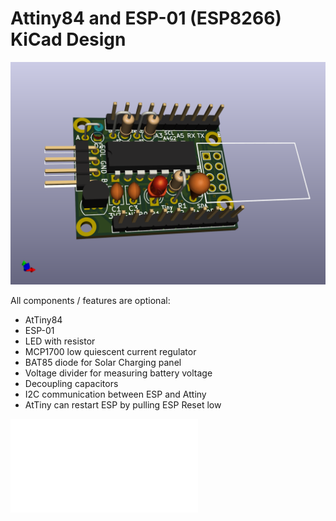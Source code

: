 # Attiny84 and ESP-01 (ESP8266) KiCad Design

![3D rendering](ESPTiny.png)

All components / features are optional:

- AtTiny84
- ESP-01
- LED with resistor
- MCP1700 low quiescent current regulator
- BAT85 diode for Solar Charging panel
- Voltage divider for measuring battery voltage
- Decoupling capacitors
- I2C communication between ESP and Attiny
- AtTiny can restart ESP by pulling ESP Reset low

![Schema](schema.pdf)
